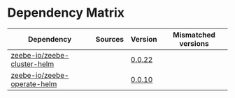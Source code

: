 # Dependency Matrix

Dependency | Sources | Version | Mismatched versions
---------- | ------- | ------- | -------------------
[zeebe-io/zeebe-cluster-helm](https://github.com/zeebe-io/zeebe-cluster-helm) |  | [0.0.22](https://github.com/zeebe-io/zeebe-cluster-helm/releases/tag/v0.0.22) | 
[zeebe-io/zeebe-operate-helm](https://github.com/zeebe-io/zeebe-operate-helm) |  | [0.0.10](https://github.com/zeebe-io/zeebe-operate-helm/releases/tag/v0.0.10) | 
